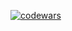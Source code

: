 [![codewars](https://www.codewars.com/users/username/badges/large)](https://www.codewars.com/users/SergeyBesedin)

